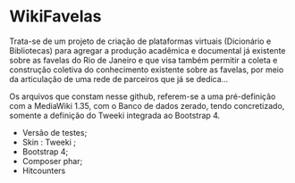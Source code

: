 # WikiFavelas

Trata-se de um projeto de criação de plataformas virtuais (Dicionário e Bibliotecas) para agregar a produção acadêmica e documental já existente sobre as favelas do Rio de Janeiro e que visa também permitir a coleta e construção coletiva do conhecimento existente sobre as favelas, por meio da articulação de uma rede de parceiros que já se dedica…

Os arquivos que constam nesse github, referem-se a uma pré-definição com a MediaWiki 1.35, com o Banco de dados zerado, tendo concretizado,  somente a definição do Tweeki integrada ao Bootstrap 4.

* Versão de testes; 
* Skin : Tweeki ;
* Bootstrap 4;
* Composer phar; 
* Hitcounters


